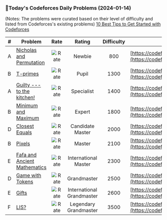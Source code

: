 ### 🌟Today's Codeforces Daily Problems (2024-01-14)
(Notes: The problems were curated based on their level of difficulty and listed from Codeforces's existing problems)
[10 Best Tips to Get Started with Codeforces](https://github.com/ika9810/Codeforces-Daily-Problems/blob/main/10%20Best%20Tips%20to%20Get%20Started%20with%20Codeforces.md)

| # | Problem | Rate| Rating | Difficulty | Contest |
|---| ----- | :--------: | :----------: | :----------: | ---------- |
|A|[Nicholas and Permutation](https://codeforces.com/contest/676/problem/A)|![Rate](https://img.shields.io/badge/Newbie-800-lightgrey)|Newbie|800|[https://codeforces.com/contest/676](https://codeforces.com/contest/676)|
|B|[T-primes](https://codeforces.com/contest/230/problem/B)|![Rate](https://img.shields.io/badge/Pupil-1300-brightgreen)|Pupil|1300|[https://codeforces.com/contest/230](https://codeforces.com/contest/230)|
|A|[Guilty --- to the kitchen!](https://codeforces.com/contest/42/problem/A)|![Rate](https://img.shields.io/badge/Specialist-1400-9cf)|Specialist|1400|[https://codeforces.com/contest/42](https://codeforces.com/contest/42)|
|B|[Minimum and Maximum](https://codeforces.com/contest/730/problem/B)|![Rate](https://img.shields.io/badge/Expert-1800-blue)|Expert|1800|[https://codeforces.com/contest/730](https://codeforces.com/contest/730)|
|D|[Closest Equals](https://codeforces.com/contest/522/problem/D)|![Rate](https://img.shields.io/badge/Candidate%20Master-2000-blueviolet)|Candidate Master|2000|[https://codeforces.com/contest/522](https://codeforces.com/contest/522)|
|B|[Pixels](https://codeforces.com/contest/209/problem/B)|![Rate](https://img.shields.io/badge/Master-2100-orange)|Master|2100|[https://codeforces.com/contest/209](https://codeforces.com/contest/209)|
|E|[Fafa and Ancient Mathematics](https://codeforces.com/contest/935/problem/E)|![Rate](https://img.shields.io/badge/International%20Master-2300-orange)|International Master|2300|[https://codeforces.com/contest/935](https://codeforces.com/contest/935)|
|D|[Game with Tokens](https://codeforces.com/contest/930/problem/D)|![Rate](https://img.shields.io/badge/Grandmaster-2500-red)|Grandmaster|2500|[https://codeforces.com/contest/930](https://codeforces.com/contest/930)|
|E|[Gifts](https://codeforces.com/contest/229/problem/E)|![Rate](https://img.shields.io/badge/International%20Grandmaster-2600-red)|International Grandmaster|2600|[https://codeforces.com/contest/229](https://codeforces.com/contest/229)|
|F|[LIS?](https://codeforces.com/contest/1868/problem/F)|![Rate](https://img.shields.io/badge/Legendary%20Grandmaster-3500-red)|Legendary Grandmaster|3500|[https://codeforces.com/contest/1868](https://codeforces.com/contest/1868)|
